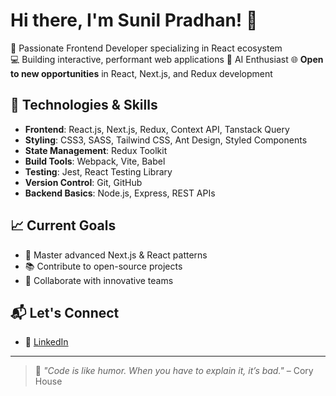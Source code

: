 # Hi there, I'm Sunil Pradhan! 👋

🚀 Passionate Frontend Developer specializing in React ecosystem  
💻 Building interactive, performant web applications 
🤖 AI Enthusiast 
🌐 **Open to new opportunities** in React, Next.js, and Redux development


## 🔧 Technologies & Skills

- **Frontend**: React.js, Next.js, Redux, Context API, Tanstack Query
- **Styling**: CSS3, SASS, Tailwind CSS, Ant Design, Styled Components
- **State Management**: Redux Toolkit
- **Build Tools**: Webpack, Vite, Babel
- **Testing**: Jest, React Testing Library
- **Version Control**: Git, GitHub
- **Backend Basics**: Node.js, Express, REST APIs

## 📈 Current Goals  
- 🚀 Master advanced Next.js & React patterns  
- 📚 Contribute to open-source projects  
- 🤝 Collaborate with innovative teams

## 📬 Let's Connect  
- 💼 [LinkedIn](https://www.linkedin.com/in/itsSunilPradhan/)  

---

> 🌱 _"Code is like humor. When you have to explain it, it’s bad."_ – Cory House

<!--
**Sunil-Pradhan/Sunil-Pradhan** is a ✨ _special_ ✨ repository because its `README.md` (this file) appears on your GitHub profile.

Here are some ideas to get you started:

- 🔭 I’m currently working on ...
- 🌱 I’m currently learning ...
- 👯 I’m looking to collaborate on ...
- 🤔 I’m looking for help with ...
- 💬 Ask me about ...
- 📫 How to reach me: ...
- 😄 Pronouns: ...
- ⚡ Fun fact: ...
-->
